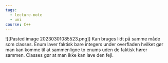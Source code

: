 ```yaml
---
tags:
  - lecture-note
  - uni
course: C++
---
```

![[Pasted image 20230301085523.png]]
Kan bruges lidt på samme måde som classes.
Enum laver faktisk bare integers under overfladen hvilket gør man kan komme til at sammenligne to enums uden de faktisk hører sammen.
Classes gør at man ikke kan lave den fejl.